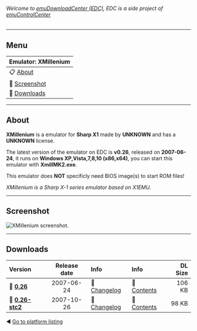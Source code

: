 ###### Welcome to [emuDownloadCenter (EDC)](https://github.com/PhoenixInteractiveNL/emuDownloadCenter/wiki/), EDC is a side project of [emuControlCenter](https://github.com/PhoenixInteractiveNL/emuControlCenter/wiki/)
***
## Menu
| **Emulator: XMillenium** |
|:---------|
| :clipboard: [About](#about) |
| :sunrise: [Screenshot](#screenshot) |
| :floppy_disk: [Downloads](#downloads) |
***
## About
**XMillenium** is a emulator for **Sharp X1** made by **UNKNOWN** and has a **UNKNOWN** license.

The latest version of the emulator on EDC is **v0.26**, released on **2007-06-24**, it runs on **Windows XP,Vista,7,8,10 (x86,x64)**, you can start this emulator with **XmillMK2.exe**.

This emulator does **NOT** specificly need BIOS image(s) to start ROM files!

_XMillenium is a Sharp X-1 series emulator based on X1EMU._
***
## Screenshot
![](https://raw.githubusercontent.com/PhoenixInteractiveNL/emuDownloadCenter/master/hooks/xmillenium/screen.jpg "XMillenium screenshot.")
***
## Downloads
| Version  | Release date  | Info       | Info       | DL Size    |
|:---------|:-------------:|:-----------|:-----------|-----------:|
| :floppy_disk: [**0.26**](https://github.com/PhoenixInteractiveNL/edc-repo0005/raw/master/xmillenium/0.26.7z) | 2007-06-24 | :page_facing_up: [Changelog](https://github.com/PhoenixInteractiveNL/edc-repo0005/blob/master/xmillenium/0.26_changelog.txt) | :mag_right: [Contents](https://github.com/PhoenixInteractiveNL/edc-repo0005/blob/master/xmillenium/0.26_contents.txt) | 106 KB |
| :floppy_disk: [**0.26-stc2**](https://github.com/PhoenixInteractiveNL/edc-repo0005/raw/master/xmillenium/0.26-stc2.7z) | 2007-10-26 | :page_facing_up: [Changelog](https://github.com/PhoenixInteractiveNL/edc-repo0005/blob/master/xmillenium/0.26-stc2_changelog.txt) | :mag_right: [Contents](https://github.com/PhoenixInteractiveNL/edc-repo0005/blob/master/xmillenium/0.26-stc2_contents.txt) | 98 KB |

:arrow_backward: [Go to platform listing](https://github.com/PhoenixInteractiveNL/emuDownloadCenter/wiki/EDC-Platform-List)
